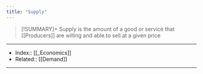```yaml
---
title: "Supply" 
---
```

> [!SUMMARY]+
> Supply is the amount of a good or service that [[Producers]] are willing and able to sell at a given price



---
- Index:: [[_Economics]]
- Related:: [[Demand]]
---